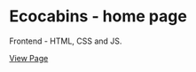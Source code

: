 # Ecocabins - home page

Frontend - HTML, CSS and JS.

[View Page](https://pekarskyi.github.io/ecocabins/)
